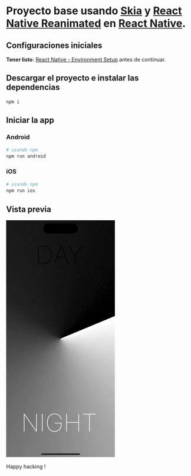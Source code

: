 # Proyecto base usando [**Skia**](https://shopify.github.io/react-native-skia/) y [**React Native Reanimated**](https://docs.swmansion.com/react-native-reanimated/) en [**React Native**](https://reactnative.dev).

## Configuraciones iniciales

**Tener listo**: [React Native - Environment Setup](https://reactnative.dev/docs/environment-setup) antes de continuar.

## Descargar el proyecto e instalar las dependencias

```bash
npm i
```

## Iniciar la app

### Android

```bash
# usando npm
npm run android
```

### iOS

```bash
# usando npm
npm run ios
```

## Vista previa

![Gradiente en iOS](./media/iOS_Clock.gif)

Happy hacking !
